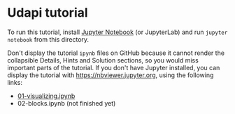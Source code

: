 # Udapi tutorial

To run this tutorial, install [Jupyter Notebook](https://jupyter.org/install.html) (or JupyterLab) and run `jupyter notebook` from  this directory.

Don't display the tutorial `ipynb` files on GitHub because it cannot render the collapsible Details, Hints and Solution sections, so you would miss important parts of the tutorial.
If you don't have Jupyter installed, you can display the tutorial with https://nbviewer.jupyter.org, using the following links:

- [01-visualizing.ipynb](https://nbviewer.jupyter.org/github/udapi/udapi-python/blob/master/tutorial/01-visualizing.ipynb)
- 02-blocks.ipynb (not finished yet)
